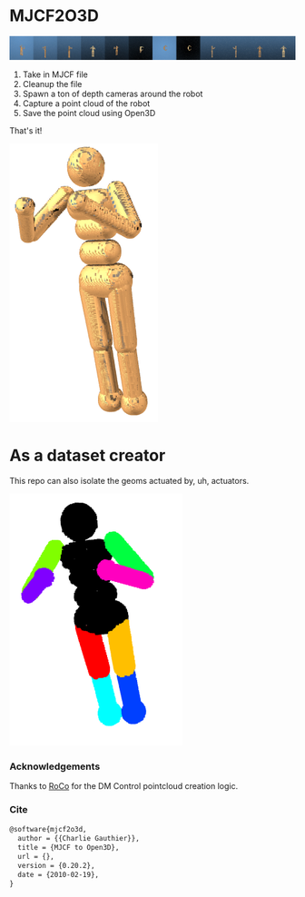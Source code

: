 # MJCF2O3D

![Image of the scanning process](./assets/img.gif)

1. Take in MJCF file
2. Cleanup the file 
2. Spawn a ton of depth cameras around the robot
3. Capture a point cloud of the robot
4. Save the point cloud using Open3D

That's it!

![Image of the scanning process](./assets/pcd.png)

# As a dataset creator

This repo can also isolate the geoms actuated by, uh, actuators.

![img.png](assets/img.png)

### Acknowledgements

Thanks to [RoCo](https://github.com/MandiZhao/robot-collab) for the DM Control pointcloud creation logic.

### Cite

```
@software{mjcf2o3d,
  author = {{Charlie Gauthier}},
  title = {MJCF to Open3D},
  url = {},
  version = {0.20.2},
  date = {2010-02-19},
}
```